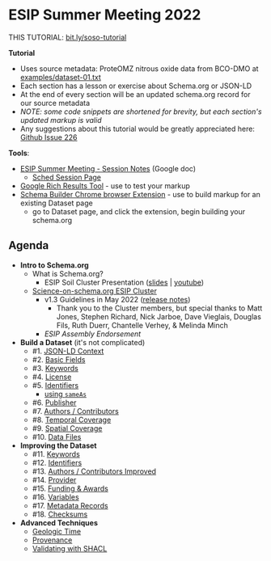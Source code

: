 # ESIP Summer Meeting 2022

THIS TUTORIAL: [bit.ly/soso-tutorial](https://bit.ly/soso-tutorial)

**Tutorial**
- Uses source metadata: ProteOMZ nitrous oxide data from BCO-DMO at [examples/dataset-01.txt](examples/dataset-01.txt)
- Each section has a lesson or exercise about Schema.org or JSON-LD
- At the end of every section will be an updated schema.org record for our source metadata
- _NOTE: some code snippets are shortened for brevity, but each section's updated markup is valid_
- Any suggestions about this tutorial would be greatly appreciated here: [Github Issue 226](https://github.com/ESIPFed/science-on-schema.org/issues/226)

**Tools**: 
- [ESIP Summer Meeting - Session Notes](https://docs.google.com/document/d/1SAuEXBMMQIzdntvlmJ_p4E609sGys21jpCUUfeoxs_M/edit) (Google doc)
    - [Sched Session Page](https://sched.co/12et4)
- [Google Rich Results Tool](https://search.google.com/test/rich-results) - use to test your markup 
- [Schema Builder Chrome browser Extension](https://chrome.google.com/webstore/detail/schema-builder-for-struct/klohjdodjjeocpbpadmkcndjoadijgjg?hl=en-US) - use to build markup for an existing Dataset page
    - go to Dataset page, and click the extension, begin building your schema.org

## Agenda

- **Intro to Schema.org**
    - What is Schema.org?
        - ESIP Soil Cluster Presentation ([slides](https://bit.ly/soso-soil-prezi) | [youtube](https://www.youtube.com/watch?v=s0TzXWGsf34))
    - [Science-on-schema.org ESIP Cluster]([https://science-on-schema.org](https://github.com/ESIPFed/science-on-schema.org//#community))
        - v1.3 Guidelines in May 2022 ([release notes](https://github.com/ESIPFed/science-on-schema.org/releases/tag/1.3.0)) 
            - Thank you to the Cluster members, but special thanks to Matt Jones, Stephen Richard, Nick Jarboe, Dave Vieglais, Douglas Fils, Ruth Duerr, Chantelle Verhey, & Melinda Minch
        - _ESIP Assembly Endorsement_
- **Build a Dataset** (it's not complicated)
    - #1. [JSON-LD Context](01_json-ld-context-type.md)
    - #2. [Basic Fields](02_basic-fields.md)
    - #3. [Keywords](03_keywords.md)
    - #4. [License](04_license.md)
    - #5. [Identifiers](05_identifier.md)
        - [using `sameAs`](05_identifier.md#sameas)
    - #6. [Publisher](06_publisher.md)
    - #7. [Authors / Contributors](07_author-contributor.md)
    - #8. [Temporal Coverage](08_temporal.md)
    - #9. [Spatial Coverage](09_spatial.md)
    - #10. [Data Files](10_data-files.md)
- **Improving the Dataset**
    - #11. [Keywords](11_keywords-vocabulary.md)
    - #12. [Identifiers](12_identifiers-propertyvalue.md)
    - #13. [Authors / Contributors Improved](13_author-contributor.md)
    - #14. [Provider](14_provider.md)
    - #15. [Funding & Awards](15_funding-awards.md)
    - #16. [Variables](16_variables.md)
    - #17. [Metadata Records](17_metadata-records.md)
    - #18. [Checksums](18_checksums.md)
- **Advanced Techniques**
    - [Geologic Time](/guides/Dataset.md#geologic-time)
    - [Provenance](/guides/Dataset.md#provenance-relationships)
    - [Validating with SHACL](validation.md) 
          
